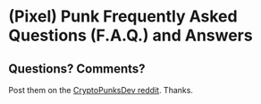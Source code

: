 
# (Pixel) Punk Frequently Asked Questions (F.A.Q.) and Answers







## Questions? Comments?

Post them on the [CryptoPunksDev reddit](https://old.reddit.com/r/CryptoPunksDev). Thanks.
